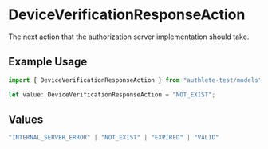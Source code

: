 # DeviceVerificationResponseAction

The next action that the authorization server implementation should take.

## Example Usage

```typescript
import { DeviceVerificationResponseAction } from "authlete-test/models";

let value: DeviceVerificationResponseAction = "NOT_EXIST";
```

## Values

```typescript
"INTERNAL_SERVER_ERROR" | "NOT_EXIST" | "EXPIRED" | "VALID"
```